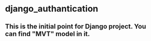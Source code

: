 # django_authantication

## This is the initial point for Django project. You can find "MVT" model in it. 
